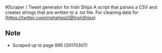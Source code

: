 #Scraper / Tweet generator for Irish Ships
A script that parses a CSV and creates strings that are written to a .txt file.
For cleaning data for [https://twitter.com/irishships](@IrishShips)

## Note
* Scraped up to page 995 (20170307)

